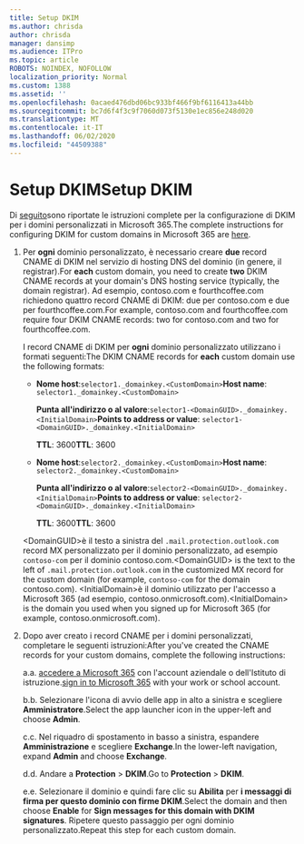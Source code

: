 ```yaml
---
title: Setup DKIM
ms.author: chrisda
author: chrisda
manager: dansimp
ms.audience: ITPro
ms.topic: article
ROBOTS: NOINDEX, NOFOLLOW
localization_priority: Normal
ms.custom: 1388
ms.assetid: ''
ms.openlocfilehash: 0acaed476dbd06bc933bf466f9bf6116413a44bb
ms.sourcegitcommit: bc7d6f4f3c9f7060d073f5130e1ec856e248d020
ms.translationtype: MT
ms.contentlocale: it-IT
ms.lasthandoff: 06/02/2020
ms.locfileid: "44509388"
---
```

# <a name="setup-dkim"></a><span data-ttu-id="9c87a-102">Setup DKIM</span><span class="sxs-lookup"><span data-stu-id="9c87a-102">Setup DKIM</span></span>

<span data-ttu-id="9c87a-103">Di [seguito](https://docs.microsoft.com/microsoft-365/security/office-365-security/use-dkim-to-validate-outbound-email#steps-you-need-to-do-to-manually-set-up-dkim)sono riportate le istruzioni complete per la configurazione di DKIM per i domini personalizzati in Microsoft 365.</span><span class="sxs-lookup"><span data-stu-id="9c87a-103">The complete instructions for configuring DKIM for custom domains in Microsoft 365 are [here](https://docs.microsoft.com/microsoft-365/security/office-365-security/use-dkim-to-validate-outbound-email#steps-you-need-to-do-to-manually-set-up-dkim).</span></span>

1. <span data-ttu-id="9c87a-104">Per **ogni** dominio personalizzato, è necessario creare **due** record CNAME di DKIM nel servizio di hosting DNS del dominio (in genere, il registrar).</span><span class="sxs-lookup"><span data-stu-id="9c87a-104">For **each** custom domain, you need to create **two** DKIM CNAME records at your domain's DNS hosting service (typically, the domain registrar).</span></span> <span data-ttu-id="9c87a-105">Ad esempio, contoso.com e fourthcoffee.com richiedono quattro record CNAME di DKIM: due per contoso.com e due per fourthcoffee.com.</span><span class="sxs-lookup"><span data-stu-id="9c87a-105">For example, contoso.com and fourthcoffee.com require four DKIM CNAME records: two for contoso.com and two for fourthcoffee.com.</span></span>

   <span data-ttu-id="9c87a-106">I record CNAME di DKIM per **ogni** dominio personalizzato utilizzano i formati seguenti:</span><span class="sxs-lookup"><span data-stu-id="9c87a-106">The DKIM CNAME records for **each** custom domain use the following formats:</span></span>

   - <span data-ttu-id="9c87a-107">**Nome host**:`selector1._domainkey.<CustomDomain>`</span><span class="sxs-lookup"><span data-stu-id="9c87a-107">**Host name**: `selector1._domainkey.<CustomDomain>`</span></span>

     <span data-ttu-id="9c87a-108">**Punta all'indirizzo o al valore**:`selector1-<DomainGUID>._domainkey.<InitialDomain>`</span><span class="sxs-lookup"><span data-stu-id="9c87a-108">**Points to address or value**: `selector1-<DomainGUID>._domainkey.<InitialDomain>`</span></span>

     <span data-ttu-id="9c87a-109">**TTL**: 3600</span><span class="sxs-lookup"><span data-stu-id="9c87a-109">**TTL**: 3600</span></span>

   - <span data-ttu-id="9c87a-110">**Nome host**:`selector2._domainkey.<CustomDomain>`</span><span class="sxs-lookup"><span data-stu-id="9c87a-110">**Host name**: `selector2._domainkey.<CustomDomain>`</span></span>

     <span data-ttu-id="9c87a-111">**Punta all'indirizzo o al valore**:`selector2-<DomainGUID>._domainkey.<InitialDomain>`</span><span class="sxs-lookup"><span data-stu-id="9c87a-111">**Points to address or value**: `selector2-<DomainGUID>._domainkey.<InitialDomain>`</span></span>

     <span data-ttu-id="9c87a-112">**TTL**: 3600</span><span class="sxs-lookup"><span data-stu-id="9c87a-112">**TTL**: 3600</span></span>

   <span data-ttu-id="9c87a-113">\<DomainGUID\>è il testo a sinistra del `.mail.protection.outlook.com` record MX personalizzato per il dominio personalizzato, ad esempio `contoso-com` per il dominio contoso.com.</span><span class="sxs-lookup"><span data-stu-id="9c87a-113">\<DomainGUID\> is the text to the left of `.mail.protection.outlook.com` in the customized MX record for the custom domain (for example, `contoso-com` for the domain contoso.com).</span></span> <span data-ttu-id="9c87a-114">\<InitialDomain\>è il dominio utilizzato per l'accesso a Microsoft 365 (ad esempio, contoso.onmicrosoft.com).</span><span class="sxs-lookup"><span data-stu-id="9c87a-114">\<InitialDomain\> is the domain you used when you signed up for Microsoft 365 (for example, contoso.onmicrosoft.com).</span></span>

2. <span data-ttu-id="9c87a-115">Dopo aver creato i record CNAME per i domini personalizzati, completare le seguenti istruzioni:</span><span class="sxs-lookup"><span data-stu-id="9c87a-115">After you've created the CNAME records for your custom domains, complete the following instructions:</span></span>

   <span data-ttu-id="9c87a-116">a.</span><span class="sxs-lookup"><span data-stu-id="9c87a-116">a.</span></span> <span data-ttu-id="9c87a-117">[accedere a Microsoft 365](https://support.office.microsoft.com/article/e9eb7d51-5430-4929-91ab-6157c5a050b4) con l'account aziendale o dell'Istituto di istruzione.</span><span class="sxs-lookup"><span data-stu-id="9c87a-117">[sign in to Microsoft 365](https://support.office.microsoft.com/article/e9eb7d51-5430-4929-91ab-6157c5a050b4) with your work or school account.</span></span>

   <span data-ttu-id="9c87a-118">b.</span><span class="sxs-lookup"><span data-stu-id="9c87a-118">b.</span></span> <span data-ttu-id="9c87a-119">Selezionare l'icona di avvio delle app in alto a sinistra e scegliere **Amministratore**.</span><span class="sxs-lookup"><span data-stu-id="9c87a-119">Select the app launcher icon in the upper-left and choose **Admin**.</span></span>

   <span data-ttu-id="9c87a-120">c.</span><span class="sxs-lookup"><span data-stu-id="9c87a-120">c.</span></span> <span data-ttu-id="9c87a-121">Nel riquadro di spostamento in basso a sinistra, espandere **Amministrazione** e scegliere **Exchange**.</span><span class="sxs-lookup"><span data-stu-id="9c87a-121">In the lower-left navigation, expand **Admin** and choose **Exchange**.</span></span>

   <span data-ttu-id="9c87a-122">d.</span><span class="sxs-lookup"><span data-stu-id="9c87a-122">d.</span></span> <span data-ttu-id="9c87a-123">Andare a **Protection**  >  **DKIM**.</span><span class="sxs-lookup"><span data-stu-id="9c87a-123">Go to **Protection** > **DKIM**.</span></span>

   <span data-ttu-id="9c87a-124">e.</span><span class="sxs-lookup"><span data-stu-id="9c87a-124">e.</span></span> <span data-ttu-id="9c87a-125">Selezionare il dominio e quindi fare clic su **Abilita** per **i messaggi di firma per questo dominio con firme DKIM**.</span><span class="sxs-lookup"><span data-stu-id="9c87a-125">Select the domain and then choose **Enable** for **Sign messages for this domain with DKIM signatures**.</span></span> <span data-ttu-id="9c87a-126">Ripetere questo passaggio per ogni dominio personalizzato.</span><span class="sxs-lookup"><span data-stu-id="9c87a-126">Repeat this step for each custom domain.</span></span>
